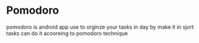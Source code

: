 # Pomodoro
pomodoro is android app use to orginze your tasks in day by make it in sjort tasks can do it acooreing to pomodoro technique
